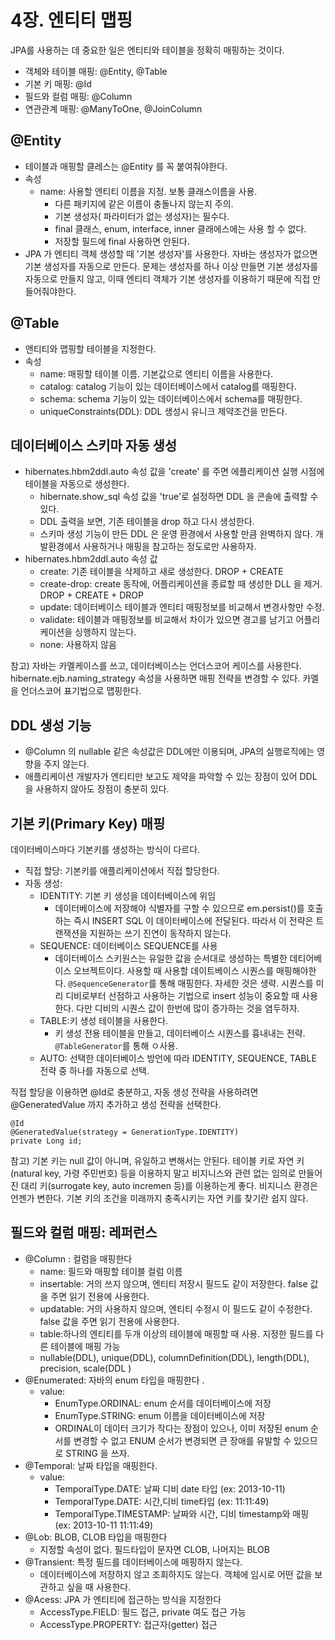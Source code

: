 # 4장. 엔티티 맵핑

JPA를 사용하는 데 중요한 일은 엔티티와 테이블을 정확히 매핑하는 것이다.

- 객체와 테이블 매핑: @Entity, @Table
- 기본 키 매핑: @Id
- 필드와 컬럼 매핑: @Column
- 연관관계 매핑: @ManyToOne, @JoinColumn

## @Entity

- 테이블과 매핑할 클레스는 @Entity 를 꼭 붙여줘야한다.
- 속성
  - name: 사용할 엔티티 이름을 지정. 보통 클래스이름을 사용.
    - 다른 패키지에 같은 이름이 충돌나지 않는지 주의.
    - 기본 생성자( 파라미터가 없는 생성자)는 필수다.
    - final 클래스, enum, interface, inner 클래에스에는 사용 할 수 없다.
    - 저장할 필드에 final 사용하면 안된다.
- JPA 가 엔티티 객체 생성할 때 '기본 생성자'를 사용한다. 자바는 생성자가 없으면 기본 생성자를 자동으로 만든다. 문제는 생성자를 하나 이상 만들면 기본 생성자를 자동으로 만들지 않고, 이때 엔티티 객체가 기본 생성자를 이용하기 때문에 직접 만들어줘야한다.

## @Table

- 앤티티와 맵핑할 테이블을 지정한다.
- 속성
  - name: 매핑할 테이블 이름. 기본값으로 엔티티 이름을 사용한다.
  - catalog: catalog 기능이 있는 데이터베이스에서 catalog를 매핑한다.
  - schema: schema 기능이 있는 데이터베이스에서 schema를 매핑한다.
  - uniqueConstraints(DDL): DDL 생성시 유니크 제약조건을 만든다.

## 데이터베이스 스키마 자동 생성

- hibernates.hbm2ddl.auto 속성 값을 'create' 를 주면 에플리케이션 실행 시점에 테이블을 자동으로 생성한다.
  - hibernate.show_sql 속성 값을 'true'로 설정하면 DDL 을 콘솔에 출력할 수 있다.
  - DDL 출력을 보면, 기존 테이블을 drop 하고 다시 생성한다.
  - 스키마 생성 기능이 만든 DDL 은 운영 환경에서 사용할 만큼 완벽하지 않다. 개발환경에서 사용하거나 매핑을 참고하는 정도로만 사용하자.
- hibernates.hbm2ddl.auto 속성 값
  - create: 기존 테이블을 삭제하고 새로 생성한다. DROP + CREATE
  - create-drop: create 동작에, 어플리케이션을 종료할 때 생성한 DLL 을 제거. DROP + CREATE + DROP
  - update: 데이터베이스 테이블과 엔티티 매핑정보를 비교해서 변경사항만 수정.
  - validate: 테이블과 매핑정보를 비교해서 차이가 있으면 경고를 남기고 어플리케이션을 싱행하지 않는다.
  - none: 사용하지 않음

참고) 자바는 카멜케이스를 쓰고, 데이터베이스는 언더스코어 케이스를 사용한다. hibernate.ejb.naming_strategy 속성을 사용하면 매핑 전략을 변경할 수 있다. 카멜을 언더스코어 표기법으로 맵핑한다.

## DDL 생성 기능

- @Column 의 nullable 같은 속성값은 DDL에만 이용되며,  JPA의 실행로직에는 영향을 주지 않는다.
- 애플리케이션 개발자가 엔티티만 보고도 제약을 파악할 수 있는 장점이 있어 DDL 을 사용하지 않아도 장점이 충분히 있다.

## 기본 키(Primary Key) 매핑

데이터베이스마다 기본키를 생성하는 방식이 다르다.

- 직접 할당: 기본키를 애플리케이션에서 직접 할당한다.
- 자동 생성:
  - IDENTITY: 기본 키 생성을 데이터베이스에 위임
    - 데이터베이스에 저장해야 식별자를 구할 수 있으므로 em.persist()를 호출하는 즉시 INSERT SQL 이 데이터베이스에 전달된다. 따라서 이 전략은 트랜잭션을 지원하는 쓰기 진연이 동작하지 않는다.
  - SEQUENCE: 데이터베이스 SEQUENCE를 사용
    - 데이터베이스 스키원스는 유일한 값을 순서대로 생성하는 특별한 데티어베이스 오브젝트이다. 사용할 때 사용할 데이트베이스 시퀀스를 매핑해야한다.  `@SequenceGenerator`를 통해 매핑한다. 자세한 것은 생략. 시퀀스를 미리 디비로부터 선점하고 사용하는 기법으로 insert 성능이 중요할 때 사용한다. 다만 디비의 시퀀스 값이 한번에 많이 증가하는 것을 염두하자.
  - TABLE:키 생성 테이블을 사용한다.
    - 키 생성 전용 테이블을 만들고, 데이터베이스 시퀀스를 흉내내는 전략. `@TableGenerator`를 통해 ㅇ사용.
  - AUTO: 선택한 데이터베이스 방언에 따라 IDENTITY, SEQUENCE, TABLE 전략 중 하나를 자동으로 선택.

직접 할당을 이용하면 @Id로 충분하고, 자동 생성 전략을 사용하려면 @GeneratedValue 까지 추가하고 생성 전략을 선택한다.

    @Id
    @GeneratedValue(strategy = GenerationType.IDENTITY)
    private Long id;

참고) 기본 키는 null 값이 아니며, 유일하고 변해서는 안된다. 테이블 키로 자연 키(natural key, 가령 주민번호) 등을 이용하지 말고 비지니스와 관련 없는 임의로 만들어진 대리 키(surrogate key, auto incremen 등)를 이용하는게 좋다. 비지니스 환경은 언젠가 변한다. 기본 키의 조건을 미래까지 충족시키는 자연 키를 찾기란 쉽지 않다.

## 필드와 컬럼 매핑: 레퍼런스

- @Column : 컬럼을 매핑한다
  - name: 필드와 매핑할 테이블 컬럼 이름
  - insertable: 거의 쓰지 않으며, 엔티티 저장시 필드도 같이 저장한다. false 값을 주면 읽기 전용에 사용한다.
  - updatable: 거의 사용하지 않으며, 엔티티 수정시 이 필드도 같이 수정한다. false 값을 주면 읽기 전용에 사용한다.
  - table:하나의 엔티티를 두개 이상의 테이블에 매핑할 때 사용. 지정한 필드를 다른 테이블에 매핑 가능
  - nullable(DDL), unique(DDL), columnDefinition(DDL), length(DDL), precision, scale(DDL )
- @Enumerated: 자바의 enum 타입을 매핑한다 .
  - value:
    - EnumType.ORDINAL: enum 순서를 데이터베이스에 저장
    - EnumType.STRING: enum 이름을 데이터베이스에 저장
    - ORDINAL이 데이터 크기가 작다는 장점이 있으나, 이미 저장된 enum 순서를 변경할 수 없고 ENUM 순서가 변경되면 큰 장애를 유발할 수 있으므로 STRING 을 쓰자.
- @Temporal: 날짜 타입을 매핑한다.
  - value:
    - TemporalType.DATE: 날짜 디비 date 타입 (ex: 2013-10-11)
    - TemporalType.DATE: 시간,디비 time타입 (ex: 11:11:49)
    - TemporalType.TIMESTAMP: 날짜와 시간, 디비 timestamp와 매핑 (ex: 2013-10-11 11:11:49)
- @Lob: BLOB, CLOB 타입을 매핑한다
  - 지정할 속성이 없다. 필드타입이 문자면 CLOB, 나머지는 BLOB
- @Transient:  특정 필드를 데이터베이스에 매핑하지 않는다.
  - 데이터베이스에 저장하지 않고 조회하지도 않는다. 객체에 임시로 어떤 값을 보관하고 싶을 때 사용한다.
- @Acess: JPA 가 엔티티에 접근하는 방식을 지정한다
  - AccessType.FIELD: 필드 접근, private 여도 접근 가능
  - AccessType.PROPERTY: 접근자(getter) 접근